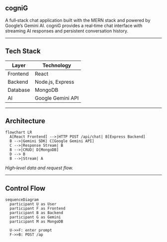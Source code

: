 ## cogniG

A full‑stack chat application built with the MERN stack and powered by Google’s Gemini AI. cogniG provides a real‑time chat interface with streaming AI responses and persistent conversation history.

---

## Tech Stack

| Layer    | Technology        |
| -------- | ----------------- |
| Frontend | React             |
| Backend  | Node.js, Express  |
| Database | MongoDB           |
| AI       | Google Gemini API |

---

## Architecture

```mermaid
flowchart LR
  A[React Frontend] -->|HTTP POST /api/chat| B[Express Backend]
  B -->|Gemini SDK| C[Google Gemini API]
  C -->|Response Stream| B
  B -->|CRUD| D[MongoDB]
  D --> B
  B -->|Stream| A
```

*High‑level data and request flow.*

---

## Control Flow

```mermaid
sequenceDiagram
  participant U as User
  participant F as Frontend
  participant B as Backend
  participant G as Gemini
  participant M as MongoDB

  U->>F: enter prompt
  F->>B: POST /ap
```
